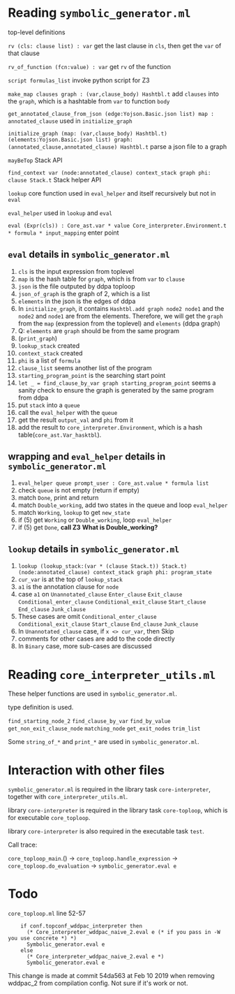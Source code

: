 # Reading `symbolic_generator.ml`

top-level definitions

`rv (cls: clause list) : var`
get the last clause in `cls`, then get the `var` of that clause

`rv_of_function (fcn:value) : var`
get `rv` of the function

`script formulas_list`
invoke python script for Z3

`make_map clauses graph : (var,clause_body) Hashtbl.t`
add `clauses` into the `graph`, which is a hashtable from `var` to function `body`

`get_annotated_clause_from_json (edge:Yojson.Basic.json list) map : annotated_clause`
used in `initialize_graph`

`initialize_graph (map: (var,clause_body) Hashtbl.t) (elements:Yojson.Basic.json list) graph: (annotated_clause,annotated_clause) Hashtbl.t`
parse a json file to a graph

`mayBeTop`
Stack API

`find_context var (node:annotated_clause) context_stack graph phi: clause Stack.t`
Stack helper API

`lookup`
core function
used in `eval_helper` and itself recursively
but not in `eval`

`eval_helper`
used in `lookup` and `eval`

`eval (Expr(cls)) : Core_ast.var * value Core_interpreter.Environment.t * formula * input_mapping`
enter point

## `eval` details in `symbolic_generator.ml`
1. `cls` is the input expression from toplevel
2. `map` is the hash table for `graph`, which is from `var` to `clause` 
3. `json` is the file outputed by ddpa toploop
4. `json_of_graph` is the graph of 2, which is a list
5. `elements` in the json is the edges of ddpa
6. In `initialize_graph`, it contains `Hashtbl.add graph node2 node1` and the `node2` and `node1` are from the elements. Therefore, we will get the `graph` from the `map` (expression from the toplevel) and `elements` (ddpa graph)
7. Q: `elements` are `graph` should be from the same program
8. (`print_graph`)
9. `lookup_stack` created
10. `context_stack` created
11. `phi` is a list of `formula`
12. `clause_list` seems another list of the program
13. `starting_program_point` is the searching start point
14. `let _ = find_clause_by_var graph starting_program_point` seems a sanity check to ensure the graph is generated by the same program from ddpa
15. put `stack` into a `queue`
16. call the `eval_helper` with the `queue`
17. get the result `output_val` and `phi` from it
18. add the result to `core_interpreter.Environment`, which is a hash table(`core_ast.Var_hasktbl`).

## wrapping and `eval_helper` details in `symbolic_generator.ml`

1. `eval_helper queue prompt_user : Core_ast.value * formula list`
2. check `queue` is not empty (return if empty)
3. match `Done`, print and return
4. match `Double_working`, add two states in the queue and loop `eval_helper`
5. match `Working`, `lookup` to get `new_state`
6. if (5) get `Working` or `Double_working`, loop `eval_helper`
7. if (5) get `Done`, **call Z3** **What is Double_working?**

## `lookup` details in `symbolic_generator.ml`

1. `lookup (lookup_stack:(var * (clause Stack.t)) Stack.t) (node:annotated_clause) context_stack graph phi: program_state `
2. `cur_var` is at the top of `lookup_stack`
3. `a1` is the annotation clause for `node`
4. case `a1` on `Unannotated_clause` `Enter_clause` `Exit_clause` `Conditional_enter_clause` `Conditional_exit_clause` `Start_clause` `End_clause` `Junk_clause`
5. These cases are omit `Conditional_enter_clause` `Conditional_exit_clause` `Start_clause` `End_clause` `Junk_clause`
6. In `Unannotated_clause` case, if `x <> cur_var`, then Skip
7. comments for other cases are add to the code directly
8. In `Binary` case, more sub-cases are discussed

# Reading `core_interpreter_utils.ml`

These helper functions are used in `symbolic_generator.ml`.

type definition is used.

`find_starting_node_2`
`find_clause_by_var`
`find_by_value`
`get_non_exit_clause_node`
`matching_node`
`get_exit_nodes`
`trim_list`

Some `string_of_*` and `print_*` are used in `symbolic_generator.ml`.

# Interaction with other files

`symbolic_generator.ml` is required in the library task `core-interpreter`, together with `core_interpreter_utils.ml`.

library `core-interpreter` is required in the library task `core-toploop`, which is for executable `core_toploop`.

library `core-interpreter` is also required in the executable task `test`.

Call trace:

`core_toploop_main`.()
-> `core_toploop.handle_expression`
-> `core_toploop.do_evaluation`
-> `symbolic_generator.eval e`

# Todo

`core_toploop.ml` line 52-57
```
    if conf.topconf_wddpac_interpreter then
      (* Core_interpreter_wddpac_naive_2.eval e (* if you pass in -W you use concrete *) *)
      Symbolic_generator.eval e
    else
      (* Core_interpreter_wddpac_naive_2.eval e *)
      Symbolic_generator.eval e
```

This change is made at commit 54da563 at Feb 10 2019 when removing wddpac_2 from compilation config.
Not sure if it's work or not.